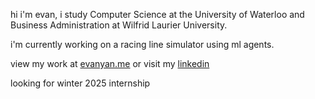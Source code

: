 hi i'm evan, i study Computer Science at the University of Waterloo and Business Administration at Wilfrid Laurier University.

i'm currently working on a racing line simulator using ml agents.

view my work at <a href="https://evanyan.me/">evanyan.me</a> or visit my <a href="https://www.linkedin.com/in/yanevan/">linkedin</a>

looking for winter 2025 internship
